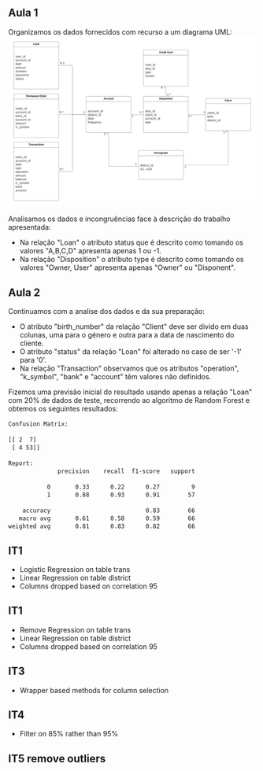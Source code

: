 ## Aula 1
Organizamos os dados fornecidos com recurso a um diagrama UML:
![uml](imgs/uml.png)

Analisamos os dados e incongruências face à descrição do trabalho apresentada:
- Na relação "Loan" o atributo status que é descrito como tomando os valores "A,B,C,D" apresenta apenas 1 ou -1.
- Na relação "Disposition" o atributo type é descrito como tomando os valores "Owner, User" apresenta apenas "Owner" ou "Disponent".

## Aula 2
Continuamos com a analise dos dados e da sua preparação:
- O atributo "birth_number" da relação "Client" deve ser divido em duas colunas, uma para o género e outra para a data de nascimento do cliente.
- O atributo "status" da relação "Loan" foi alterado no caso de ser '-1' para '0'.
- Na relação "Transaction" observamos que os atributos "operation", "k_symbol", "bank" e "account" tẽm valores não definidos.

Fizemos uma previsão inicial do resultado usando apenas a relação "Loan" com 20% de dados de teste, recorrendo ao algoritmo de Random Forest e obtemos os seguintes resultados:

```
Confusion Matrix:

[[ 2  7]
 [ 4 53]]

Report:
              precision    recall  f1-score   support

           0       0.33      0.22      0.27         9
           1       0.88      0.93      0.91        57

    accuracy                           0.83        66
   macro avg       0.61      0.58      0.59        66
weighted avg       0.81      0.83      0.82        66
```

## IT1
 - Logistic Regression on table trans
 - Linear Regression on table district
 - Columns dropped based on correlation 95

## IT1
 - Remove Regression on table trans
 - Linear Regression on table district
 - Columns dropped based on correlation 95

## IT3
 - Wrapper based methods for column selection 


## IT4
 - Filter on 85% rather than 95%

## IT5 remove outliers

